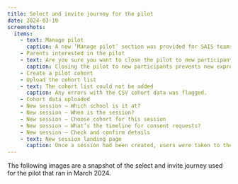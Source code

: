 ```yaml
---
title: Select and invite journey for the pilot
date: 2024-03-10
screenshots:
  items:
    - text: Manage pilot
      caption: A new ‘Manage pilot’ section was provided for SAIS teams that provided a way to see who had registered an interest in the pilot, download and upload cohort data, as well as find helpful guidance on how to create a cohort for the pilot.
    - Parents interested in the pilot
    - text: Are you sure you want to close the pilot to new participants at this school?
      caption: Closing the pilot to new participants prevents new expressions of interest being registered, and [this page](/manage-vaccinations-in-schools/2024/03/pilot-expression-of-interest/#the-deadline-for-registering-interest-in-the-nhs-school-vaccination-pilot-has-passed) being shown to anyone following an old link.
    - Create a pilot cohort
    - Upload the cohort list
    - text: The cohort list could not be added
      caption: Any errors with the CSV cohort data was flagged.
    - Cohort data uploaded
    - New session – Which school is it at?
    - New session – When is the session?
    - New session – Choose cohort for this session
    - New session – What’s the timeline for consent requests?
    - New session – Check and confirm details
    - text: New session landing page
      caption: Once a session had been created, users were taken to the session’s landing page, where the number of children included in the cohort would show as children without consent responses.
---
```


The following images are a snapshot of the select and invite journey used for the pilot that ran in March 2024.
